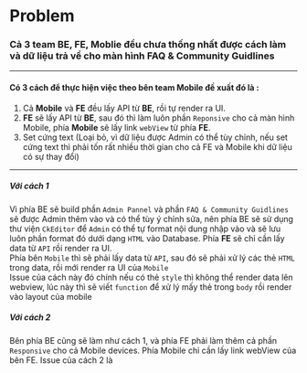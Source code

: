 # Problem 
### Cả 3 team BE, FE, Moblie đều chưa thống nhất được cách làm và dữ liệu trả về cho màn hình FAQ & Community Guidlines
***
#### Có 3 cách để thực hiện việc theo bên team Mobile đề xuất đó là :
1. Cả **Mobile** và **FE** đều lấy API từ **BE**, rồi tự render ra UI.
2. **FE** sẽ lấy API từ **BE**, sau đó thì làm luôn phần `Reponsive` cho cả màn hình Mobile, phía **Mobile** sẽ lấy link `webView` từ phía **FE**.
3. Set cứng text (Loại bỏ, vì dữ liệu được Admin có thể tùy chỉnh, nếu set cứng text thì phải tốn rất nhiều thời gian cho cả FE và Mobile khi dữ liệu có sự thay đổi)
---
##### Với cách 1
Vì phía BE sẽ build phần `Admin Pannel` và phần `FAQ & Community Guidlines` sẽ được Admin thêm vào và có thể tùy ý chỉnh sửa, nên phía BE sẽ sử dụng thư viện `CkEditor` để `Admin` có thể tự format nội dung nhập vào và sẽ lưu luôn phần format đó dưới dạng `HTML` vào Database. 
Phía **FE** sẽ chỉ cần lấy data từ `API` rồi render ra UI. <br>
Phía bên `Mobile` thì sẽ phải lấy data từ `API`, sau đó sẽ phải xử lý các thẻ `HTML` trong data, rồi mới render ra UI của `Mobile`
 <br>
 Issue của cách này đó chính nếu có thẻ `style` thì không thể render data lên webview, lúc này thì sẽ viết `function` để xử lý mấy thẻ trong `body` rồi render vào layout của mobile
##### Với cách 2
Bên phía BE cũng sẽ làm như cách 1, và phía FE phải làm thêm cả phần `Responsive` cho cả Mobile devices.
Phía Mobile chỉ cần lấy link webView của bên FE.
Issue của cách 2 là
